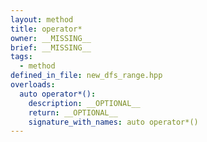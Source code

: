 ```yaml
---
layout: method
title: operator*
owner: __MISSING__
brief: __MISSING__
tags:
  - method
defined_in_file: new_dfs_range.hpp
overloads:
  auto operator*():
    description: __OPTIONAL__
    return: __OPTIONAL__
    signature_with_names: auto operator*()
---
```

